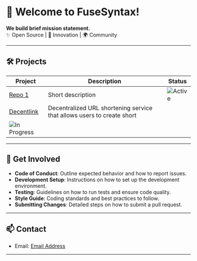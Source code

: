 # 👋 Welcome to FuseSyntax!


**We build brief mission statement.**  
✨ Open Source | 🚀 Innovation | 🌍 Community

---

## 🛠️ **Projects**
| Project | Description | Status |
|---------|-------------|--------|
| [Repo 1](link) | Short description | ![Active](https://img.shields.io/badge/status-active-green) |
| [Decentlink]([link](https://github.com/FuseSyntax/decentlink)) | Decentralized URL shortening service that allows users to create short
 | ![In Progress](https://img.shields.io/badge/status-in_progress-yellow) |

---

## 🌟 **Get Involved**
- **Code of Conduct**: Outline expected behavior and how to report issues.
- **Development Setup**: Instructions on how to set up the development environment.
- **Testing**: Guidelines on how to run tests and ensure code quality.
- **Style Guide**: Coding standards and best practices to follow.
- **Submitting Changes**: Detailed steps on how to submit a pull request.

---

## 📫 **Contact**
- Email: [Email Address](mailto:nitindahiya00000@gmail.com)  
---

